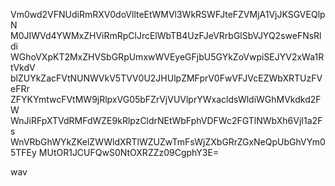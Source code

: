 Vm0wd2VFNUdiRmRXV0doVllteEtWMVl3WkRSWFJteFZVMjA1VjJKSGVEQlpN
M0JIWVd4YWMxZHViRmRpClJrcElWbTB4UzFJeVRrbGlSbVJYQ2sweFNsRldi
WGhoVXpKT2MxZHVSbGRpUmxwWVEyeGFjbU5GYkZoVwpiSEJYV2xWa1RtVkdV
blZUYkZacFVtNUNWVkV5TVV0U2JHUlpZMFprV0FwVFJVcEZWbXRTUzFVeFRr
ZFYKYmtwcFVtMW9jRlpxVG05bFZrVjVUVlprYWxacldsWldiWGhMVkdkd2FW
WnJiRFpXTVdRMFdWZE9kRlpzCldrNEtWbFphVDFWc2FGTlNWbXh6VjI1a2Fs
WnVRbGhWYkZKelZWWldXRTlWZUZwTmFsWjZXbGRrZGxNeQpUbGhVYm05TFEy
MUtOR1JCUFQwS0NtOXRZZz09CgphY3E=

wav